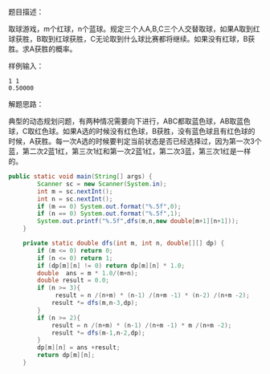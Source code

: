 题目描述：

取球游戏，m个红球，n个蓝球。规定三个人A,B,C三个人交替取球，如果A取到红球获胜，B取到红球获胜，C无论取到什么球比赛都将继续。如果没有红球，B获胜。求A获胜的概率。

样例输入：

```
1 1
0.50000
```

解题思路：

典型的动态规划问题，有两种情况需要向下进行，ABC都取蓝色球，AB取蓝色球，C取红色球。如果A选的时候没有红色球，B获胜，没有蓝色球且有红色球的时候，A获胜。每一次A选的时候要判定当前状态是否已经选择过，因为第一次3个蓝，第二次2蓝1红，第三次1红和第一次2蓝1红，第二次3蓝，第三次1红是一样的。

```java
public static void main(String[] args) {
        Scanner sc = new Scanner(System.in);
        int m = sc.nextInt();
        int n = sc.nextInt();
        if (m == 0) System.out.format("%.5f",0);
        if (n == 0) System.out.format("%.5f",1);
        System.out.printf("%.5f",dfs(m,n,new double[m+1][n+1]));
    }

    private static double dfs(int m, int n, double[][] dp) {
        if (m <= 0) return 0;
        if (n <= 0) return 1;
        if (dp[m][n] != 0) return dp[m][n] * 1.0;
        double  ans = m * 1.0/(m+n);
        double result = 0.0;
        if (n >= 3){
             result = n /(n+m) * (n-1) /(n+m -1) * (n-2) /(n+m -2);
            result *= dfs(m,n-3,dp);
        }
        if (n >= 2){
            result = n /(n+m) * (n-1) /(n+m -1) * m /(n+m -2);
            result *= dfs(m-1,n-2,dp);
        }
        dp[m][n] = ans +result;
        return dp[m][n];
    }
```

